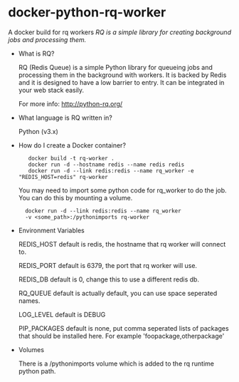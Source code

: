 # docker-python-rq-worker
A docker build for rq workers
*RQ is a simple library for creating background jobs and processing them.*

* What is RQ?

  RQ (Redis Queue) is a simple Python library for queueing jobs and
  processing them in the background with workers. It is backed by Redis and
  it is designed to have a low barrier to entry. It can be integrated in your
  web stack easily.

  For more info: http://python-rq.org/

* What language is RQ written in?

  Python (v3.x)

* How do I create a Docker container?

  ```
     docker build -t rq-worker .
     docker run -d --hostname redis --name redis redis
     docker run -d --link redis:redis --name rq_worker -e "REDIS_HOST=redis" rq-worker
  ```

  You may need to import some python code for rq_worker to do the job. You can
  do this by mounting a volume.

  ```
    docker run -d --link redis:redis --name rq_worker
    -v <some_path>:/pythonimports rq-worker
  ```

* Environment Variables

  REDIS_HOST default is redis, the hostname that rq worker will connect to.

  REDIS_PORT default is 6379, the port that rq worker will use.

  REDIS_DB   default is 0, change this to use a different redis db.

  RQ_QUEUE   default is actually default, you can use space seperated names.

  LOG_LEVEL  default is DEBUG

  PIP_PACKAGES default is none, put comma seperated lists of packages that
  should be installed here. For example 'foopackage,otherpackage'

* Volumes

  There is a /pythonimports volume which is added to the rq runtime python
  path.
